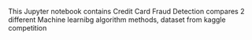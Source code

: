 This Jupyter notebook contains Credit Card Fraud Detection compares 2 different Machine learnibg algorithm methods, dataset from kaggle competition 
